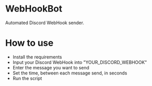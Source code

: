 # WebHookBot
Automated Discord WebHook sender.
# How to use 
<ul>
  <li>Install the requirements</li>
  <li>Input your Discord WebHook into "YOUR_DISCORD_WEBHOOK"</li>
  <li>Enter the message you want to send</li>
  <li>Set the time, between each message send, in seconds</li>
  <li>Run the script</li>
</ul>
